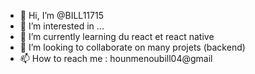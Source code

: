 - 👋 Hi, I’m @BILL11715
- 👀 I’m interested in ...
- 🌱 I’m currently learning du react et react native
- 💞️ I’m looking to collaborate on many projets (backend)
- 📫 How to reach me : hounmenoubill04@gmail

<!---
BILL11715/BILL11715 is a ✨ special ✨ repository because its `README.md` (this file) appears on your GitHub profile.
You can click the Preview link to take a look at your changes.
--->
